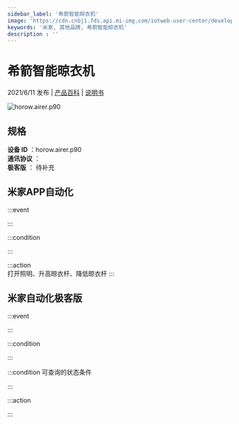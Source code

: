 ```yaml
---
sidebar_label: '希箭智能晾衣机'
image: 'https://cdn.cnbj1.fds.api.mi-img.com/iotweb-user-center/developer_1679047958588GTRID3K7.png?GalaxyAccessKeyId=AKVGLQWBOVIRQ3XLEW&Expires=9223372036854775807&Signature=qyaIyYuFu3ptB37v2tjYwsGPQ/k='
keywords: '米家, 其他品牌, 希箭智能晾衣机'
description : ''
---
```

# 希箭智能晾衣机

2021/6/11 发布 | [产品百科](https://home.mi.com/webapp/content/baike/product/index.html?model=horow.airer.p90/) | [说明书](https://home.mi.com/views/introduction.html?model=horow.airer.p90&region=cn)

![horow.airer.p90](https://cdn.cnbj1.fds.api.mi-img.com/iotweb-user-center/developer_1679047958588GTRID3K7.png?GalaxyAccessKeyId=AKVGLQWBOVIRQ3XLEW&Expires=9223372036854775807&Signature=qyaIyYuFu3ptB37v2tjYwsGPQ/k=)

## 规格  
> 
**设备 ID** ：horow.airer.p90  
**通讯协议** ：  
**极客版**  ： 待补充 


## 米家APP自动化  

:::event  

:::

:::condition  

:::

:::action   
打开照明、升高晾衣杆、降低晾衣杆
:::

## 米家自动化极客版  

:::event  

:::

:::condition  

:::

:::condition 可查询的状态条件  

:::

:::action  

:::

        
